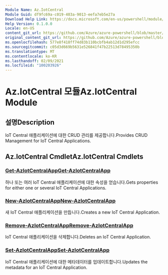 ```yaml
---
Module Name: Az.IotCentral
Module Guid: df9fc69a-c019-403a-9013-eefa7eb5e27a
Download Help Link: https://docs.microsoft.com/en-us/powershell/module/az.iotcentral
Help Version: 0.1.0.0
Locale: en-US
content_git_url: https://github.com/Azure/azure-powershell/blob/master/src/IotCentral/IotCentral/help/Az.IotCentral.md
original_content_git_url: https://github.com/Azure/azure-powershell/blob/master/src/IotCentral/IotCentral/help/Az.IotCentral.md
ms.openlocfilehash: 577e8f418ff74d83b110bcbfb4ab12d1d295efcc
ms.sourcegitcommit: c05d3d669b5631e526841f47b22513d78495350b
ms.translationtype: MT
ms.contentlocale: ko-KR
ms.lasthandoff: 02/09/2021
ms.locfileid: "100203926"
---
```

# <span data-ttu-id="ade44-101">Az.IotCentral 모듈</span><span class="sxs-lookup"><span data-stu-id="ade44-101">Az.IotCentral Module</span></span>
## <span data-ttu-id="ade44-102">설명</span><span class="sxs-lookup"><span data-stu-id="ade44-102">Description</span></span>
<span data-ttu-id="ade44-103">IoT Central 애플리케이션에 대한 CRUD 관리를 제공합니다.</span><span class="sxs-lookup"><span data-stu-id="ade44-103">Provides CRUD Management for IoT Central Applications.</span></span>

## <span data-ttu-id="ade44-104">Az.IotCentral Cmdlet</span><span class="sxs-lookup"><span data-stu-id="ade44-104">Az.IotCentral Cmdlets</span></span>
### [<span data-ttu-id="ade44-105">Get-AzIotCentralApp</span><span class="sxs-lookup"><span data-stu-id="ade44-105">Get-AzIotCentralApp</span></span>](Get-AzIotCentralApp.md)
<span data-ttu-id="ade44-106">하나 또는 여러 IoT Central 애플리케이션에 대한 속성을 얻습니다.</span><span class="sxs-lookup"><span data-stu-id="ade44-106">Gets properties for either one or several IoT Central Applications.</span></span>

### [<span data-ttu-id="ade44-107">New-AzIotCentralApp</span><span class="sxs-lookup"><span data-stu-id="ade44-107">New-AzIotCentralApp</span></span>](New-AzIotCentralApp.md)
<span data-ttu-id="ade44-108">새 IoT Central 애플리케이션을 만듭니다.</span><span class="sxs-lookup"><span data-stu-id="ade44-108">Creates a new IoT Central Application.</span></span>

### [<span data-ttu-id="ade44-109">Remove-AzIotCentralApp</span><span class="sxs-lookup"><span data-stu-id="ade44-109">Remove-AzIotCentralApp</span></span>](Remove-AzIotCentralApp.md)
<span data-ttu-id="ade44-110">IoT Central 애플리케이션을 삭제합니다.</span><span class="sxs-lookup"><span data-stu-id="ade44-110">Deletes an IoT Central Application.</span></span>

### [<span data-ttu-id="ade44-111">Set-AzIotCentralApp</span><span class="sxs-lookup"><span data-stu-id="ade44-111">Set-AzIotCentralApp</span></span>](Set-AzIotCentralApp.md)
<span data-ttu-id="ade44-112">IoT Central 애플리케이션에 대한 메타데이터를 업데이트합니다.</span><span class="sxs-lookup"><span data-stu-id="ade44-112">Updates the metadata for an IoT Central Application.</span></span>

